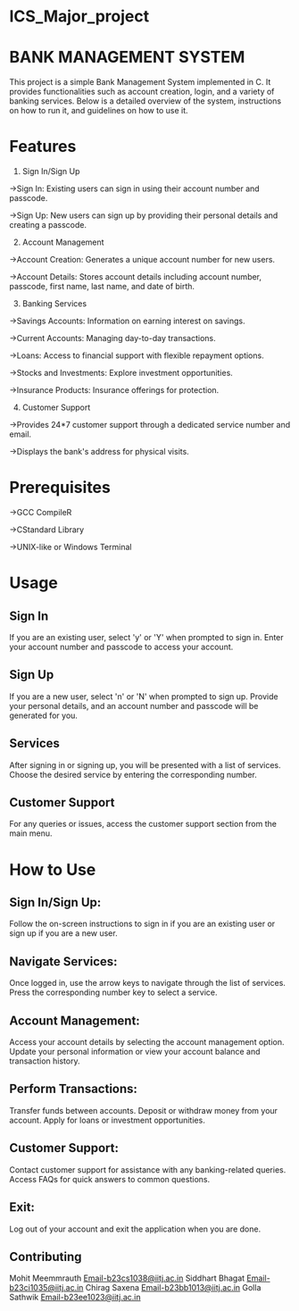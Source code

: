 # ICS_Major_project

# BANK MANAGEMENT SYSTEM

This project is a simple Bank Management System implemented in C. It provides functionalities such as account creation, login, and a variety of banking services. Below is a detailed overview of the system, instructions on how to run it, and guidelines on how to use it.

# Features

1. Sign In/Sign Up

->Sign In: Existing users can sign in using their account number and passcode.

->Sign Up: New users can sign up by providing their personal details and creating a passcode.

2. Account Management

->Account Creation: Generates a unique account number for new users.

->Account Details: Stores account details including account number, passcode, first name, last name, and date of birth.

3. Banking Services

->Savings Accounts: Information on earning interest on savings.

->Current Accounts: Managing day-to-day transactions.

->Loans: Access to financial support with flexible repayment options.

->Stocks and Investments: Explore investment opportunities.

->Insurance Products: Insurance offerings for protection.

4. Customer Support

->Provides 24*7 customer support through a dedicated service number and email.

->Displays the bank's address for physical visits.

# Prerequisites
->GCC CompileR

->CStandard Library

->UNIX-like or Windows Terminal

# Usage

## Sign In
If you are an existing user, select 'y' or 'Y' when prompted to sign in.
Enter your account number and passcode to access your account.

## Sign Up
If you are a new user, select 'n' or 'N' when prompted to sign up.
Provide your personal details, and an account number and passcode will be generated for you.
## Services
After signing in or signing up, you will be presented with a list of services.
Choose the desired service by entering the corresponding number.
## Customer Support
For any queries or issues, access the customer support section from the main menu.

# How to Use
## Sign In/Sign Up:
Follow the on-screen instructions to sign in if you are an existing user or sign up if you are a new user.
## Navigate Services:
Once logged in, use the arrow keys to navigate through the list of services.
Press the corresponding number key to select a service.
## Account Management:
Access your account details by selecting the account management option.
Update your personal information or view your account balance and transaction history.
## Perform Transactions:
Transfer funds between accounts.
Deposit or withdraw money from your account.
Apply for loans or investment opportunities.
## Customer Support:
Contact customer support for assistance with any banking-related queries.
Access FAQs for quick answers to common questions.
## Exit:
Log out of your account and exit the application when you are done.

## Contributing
Mohit Meemmrauth Email-b23cs1038@iitj.ac.in
Siddhart Bhagat  Email-b23ci1035@iitj.ac.in
Chirag Saxena    Email-b23bb1013@iitj.ac.in
Golla Sathwik    Email-b23ee1023@iitj.ac.in
